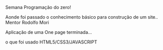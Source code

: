  Semana Programação do zero!
 
Aonde foi passado o conhecimento básico para construção de um site.. Mentor Rodolfo Mori

Aplicação de uma One page terminada...

o que foi usado HTML5/CSS3/JAVASCRIPT
